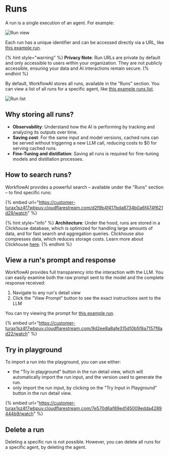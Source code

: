 # Runs
A run is a single execution of an agent. For example:

![Run view](</docs/assets/images/runs/run-view.png>)

Each run has a unique identifier and can be accessed directly via a URL, like [this example run](https://workflowai.com/docs/agents/review-summary-generator/runs/0195dd7a-6977-7197-7ec3-4fc44ade50dc).

{% hint style="warning" %}
**Privacy Note**: Run URLs are private by default and only accessible to users within your organization. They are not publicly accessible, ensuring your data and AI interactions remain secure.
{% endhint %}

By default, WorkflowAI stores all runs, available in the "Runs" section. You can view a list of all runs for a specific agent, like [this example runs list](https://workflowai.com/docs/agents/review-summary-generator/1/runs?page=0).

![Run list](</docs/assets/images/runs/list-runs.png>)

## Why storing all runs?
- **Observability**: Understand how the AI is performing by tracking and analyzing its outputs over time.
- **Saving cost**: For the same input and model versions, cached runs can be served without triggering a new LLM call, reducing costs to $0 for serving cached runs.
- **Fine-Tuning and distillation**: Saving all runs is required for fine-tuning models and distillation processes.

## How to search runs?
WorkflowAI provides a powerful search – available under the "Runs" section – to find specific runs:

{% embed url="https://customer-turax1sz4f7wbpuv.cloudflarestream.com/d2f9b4f417bda8734b0a6f474f621d29/watch" %}

{% hint style="info" %}
**Architecture**: Under the hood, runs are stored in a Clickhouse database, which is optimized for handling large amounts of data, and for fast search and aggregation queries. Clickhouse also compresses data, which reduces storage costs. Learn more about Clickhouse [here](https://clickhouse.com/docs/en/introduction).
{% endhint %}

## View a run's prompt and response

WorkflowAI provides full transparency into the interaction with the LLM. You can easily examine both the raw prompt sent to the model and the complete response received:

1. Navigate to any run's detail view
2. Click the "View Prompt" button to see the exact instructions sent to the LLM

You can try viewing the prompt for [this example run](https://workflowai.com/docs/agents/review-summary-generator/runs/0195dd7a-6977-7197-7ec3-4fc44ade50dc).

{% embed url="https://customer-turax1sz4f7wbpuv.cloudflarestream.com/9d2ee8a8afe315d10b5f8a7157f8ad22/watch" %}

## Try in playground

To import a run into the playground, you can use either:
- the "Try in playground" button in the run detail view, which will automatically import the run input, and the version used to generate the run.
- only import the run input, by clicking on the "Try Input in Playground" button in the run detail view.

{% embed url="https://customer-turax1sz4f7wbpuv.cloudflarestream.com/7e570d6af89ed145009edda4289444b9/watch" %}

## Delete a run

Deleting a specific run is not possible. However, you can delete all runs for a specific agent, by deleting the agent.
